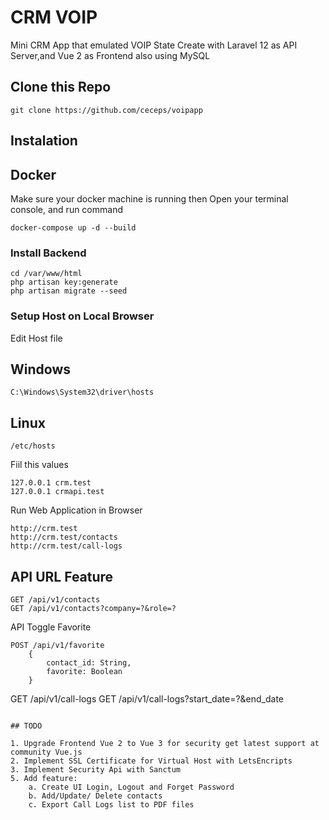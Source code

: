 # CRM VOIP

Mini CRM App that emulated VOIP State
Create with Laravel 12 as API Server,and Vue 2 as Frontend also using MySQL  


## Clone this Repo
```
git clone https://github.com/ceceps/voipapp
```    

## Instalation

## Docker
Make sure your docker machine is running then Open your terminal console, and run command
```
docker-compose up -d --build
```

### Install Backend
```
cd /var/www/html
php artisan key:generate
php artisan migrate --seed
```

### Setup Host on Local Browser

Edit Host file

## Windows 
```
C:\Windows\System32\driver\hosts
```

## Linux 
```
/etc/hosts
```

Fiil this values
```
127.0.0.1 crm.test
127.0.0.1 crmapi.test
```

Run Web Application in Browser

```
http://crm.test
http://crm.test/contacts
http://crm.test/call-logs

```
## API URL Feature
```
GET /api/v1/contacts
GET /api/v1/contacts?company=?&role=?
```
API Toggle Favorite
```
POST /api/v1/favorite
    {
        contact_id: String, 
        favorite: Boolean
    }
```    
GET /api/v1/call-logs
GET /api/v1/call-logs?start_date=?&end_date
```

## TODO 

1. Upgrade Frontend Vue 2 to Vue 3 for security get latest support at community Vue.js
2. Implement SSL Certificate for Virtual Host with LetsEncripts
3. Implement Security Api with Sanctum
5. Add feature:
    a. Create UI Login, Logout and Forget Password
    b. Add/Update/ Delete contacts
    c. Export Call Logs list to PDF files
